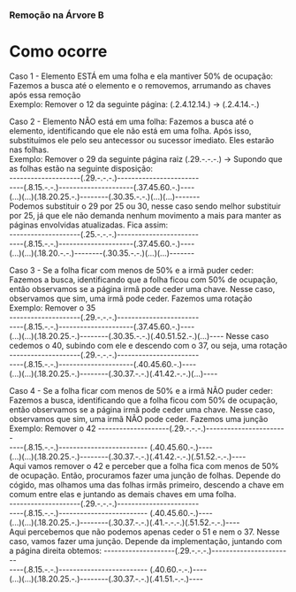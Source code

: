 ### Remoção na Árvore B   

# Como ocorre  

Caso 1 - Elemento ESTÁ em uma folha e ela mantiver 50% de ocupação: Fazemos a busca até o elemento e o removemos, arrumando as chaves após essa remoção  
Exemplo: Remover o 12 da seguinte página: (.2.4.12.14.)  -> (.2.4.14.-.)  

Caso 2 - Elemento NÃO está em uma folha: Fazemos a busca até o elemento, identificando que ele não está em uma folha. Após isso, substituímos ele 
pelo seu antecessor ou sucessor imediato. Eles estarão nas folhas.  
Exemplo: Remover o 29 da seguinte página raiz (.29.-.-.-.) -> Supondo que as folhas estão na seguinte disposição:  
--------------------(.29.-.-.-.)-----------------------  
----(.8.15.-.-.)---------------------(.37.45.60.-.)----  
(...)(...)(.18.20.25.-.)--------(.30.35.-.-.)(...)(...)-------  
Podemos substituir o 29 por 25 ou 30, nesse caso sendo melhor substituir por 25, já que ele não demanda nenhum movimento a mais para manter as 
páginas envolvidas atualizadas. Fica assim:  
--------------------(.25.-.-.-.)-----------------------  
----(.8.15.-.-.)---------------------(.37.45.60.-.)----  
(...)(...)(.18.20.-.-.)--------(.30.35.-.-.)(...)(...)-------  

Caso 3 - Se a folha ficar com menos de 50% e a irmã puder ceder: Fazemos a busca, identificando que a folha ficou com 50% de ocupação, então observamos se a página irmã pode 
ceder uma chave. Nesse caso, observamos que sim, uma irmã pode ceder. Fazemos uma rotação  
Exemplo: Remover o 35  
--------------------(.29.-.-.-.)-----------------------  
----(.8.15.-.-.)---------------------(.37.45.60.-.)----  
(...)(...)(.18.20.25.-.)--------(.30.35.-.-.)(.40.51.52.-.)(...)----
Nesse caso cedemos o 40, subindo com ele e descendo com o 37, ou seja, uma rotação  
--------------------(.29.-.-.-.)-----------------------  
----(.8.15.-.-.)---------------------(.40.45.60.-.)----  
(...)(...)(.18.20.25.-.)--------(.30.37.-.-.)(.41.42.-.-.)(...)----  

Caso 4 - Se a folha ficar com menos de 50% e a irmã NÃO puder ceder: Fazemos a busca, identificando que a folha ficou com 50% de ocupação, então observamos se a página irmã pode 
ceder uma chave. Nesse caso, observamos que sim, uma irmã NÃO pode ceder. Fazemos uma junção  
Exemplo: Remover o 42
--------------------(.29.-.-.-.)-----------------------  
----(.8.15.-.-.)------------------------- (.40.45.60.-.)----  
(...)(...)(.18.20.25.-.)--------(.30.37.-.-.)(.41.42.-.-.)(.51.52.-.-.)----  
Aqui vamos remover o 42 e perceber que a folha fica com menos de 50% de ocupação. Então, procuramos fazer uma junção de folhas. Depende do cógido, mas olhamos uma das folhas irmãs 
primeiro, descendo a chave em comum entre elas e juntando as demais chaves em uma folha.  
--------------------(.29.-.-.-.)-----------------------  
----(.8.15.-.-.)------------------------- (.40.45.60.-.)----  
(...)(...)(.18.20.25.-.)--------(.30.37.-.-.)(.41.-.-.-.)(.51.52.-.-.)----  
Aqui percebemos que não podemos apenas ceder o 51 e nem o 37. Nesse caso, vamos fazer uma junção. Depende da implementação, juntando com a página direita obtemos:
--------------------(.29.-.-.-.)-----------------------  
----(.8.15.-.-.)------------------------- (.40.60.-.-.)----  
(...)(...)(.18.20.25.-.)--------(.30.37.-.-.)(.41.51.-.-.)----  